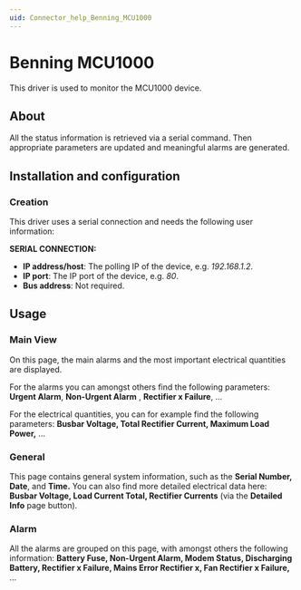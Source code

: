 ```yaml
---
uid: Connector_help_Benning_MCU1000
---
```


# Benning MCU1000

This driver is used to monitor the MCU1000 device.

## About

All the status information is retrieved via a serial command. Then appropriate parameters are updated and meaningful alarms are generated.

## Installation and configuration

### Creation

This driver uses a serial connection and needs the following user information:

**SERIAL CONNECTION:**

- **IP address/host**: The polling IP of the device, e.g. *192.168.1.2*.
- **IP port**: The IP port of the device, e.g. *80*.
- **Bus address**: Not required.

## Usage

### Main View

On this page, the main alarms and the most important electrical quantities are displayed.

For the alarms you can amongst others find the following parameters: **Urgent Alarm**, **Non-Urgent Alarm** , **Rectifier x Failure**, ...

For the electrical quantities, you can for example find the following parameters: **Busbar Voltage, Total Rectifier Current, Maximum Load Power,** ...

### General

This page contains general system information, such as the **Serial Number, Date**, and **Time.** You can also find more detailed electrical data here: **Busbar Voltage, Load Current Total, Rectifier Currents** (via the **Detailed Info** page button).

### Alarm

All the alarms are grouped on this page, with amongst others the following information: **Battery Fuse, Non-Urgent Alarm, Modem Status, Discharging Battery, Rectifier x Failure, Mains Error Rectifier x, Fan Rectifier x Failure,** ...
